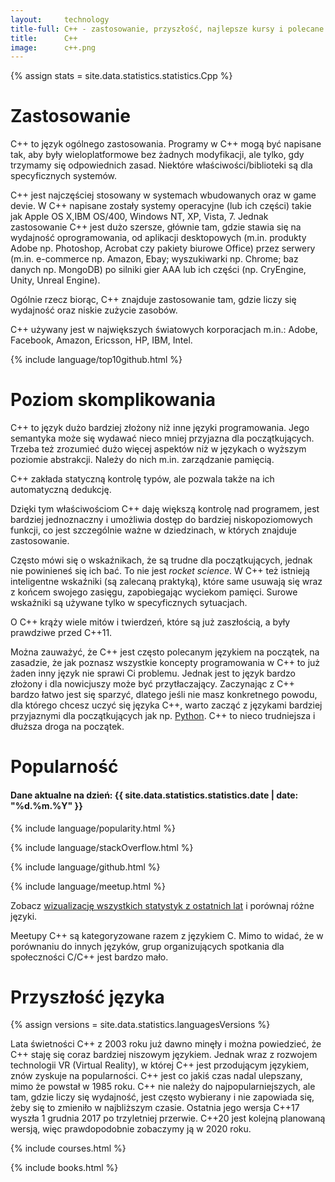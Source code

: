 ```yaml
---
layout:     technology
title-full: C++ - zastosowanie, przyszłość, najlepsze kursy i polecane książki
title:      C++
image:      c++.png
---
```


{% assign stats = site.data.statistics.statistics.Cpp %}

# Zastosowanie

C++ to język ogólnego zastosowania. Programy w C++ mogą być napisane tak, aby były wieloplatformowe bez żadnych modyfikacji, ale tylko, gdy trzymamy się odpowiednich zasad. Niektóre właściwości/biblioteki są dla specyficznych systemów.

C++ jest najczęściej stosowany w systemach wbudowanych oraz w game devie. W C++ napisane zostały systemy operacyjne (lub ich części) takie jak Apple OS X,IBM OS/400, Windows NT, XP, Vista, 7. Jednak zastosowanie C++ jest dużo szersze, głównie tam, gdzie stawia się na wydajność oprogramowania, od aplikacji desktopowych (m.in. produkty Adobe np. Photoshop, Acrobat czy pakiety biurowe Office) przez serwery (m.in. e-commerce np. Amazon, Ebay; wyszukiwarki np. Chrome; baz danych np. MongoDB) po silniki gier AAA lub ich części (np. CryEngine, Unity, Unreal Engine). 

Ogólnie rzecz biorąc, C++ znajduje zastosowanie tam, gdzie liczy się wydajność oraz niskie zużycie zasobów.

C++ używany jest w największych światowych korporacjach m.in.: Adobe, Facebook, Amazon, Ericsson, HP, IBM, Intel.

{% include language/top10github.html %}

# Poziom skomplikowania

C++ to język dużo bardziej złożony niż inne języki programowania. Jego semantyka może się wydawać nieco mniej przyjazna dla początkujących. Trzeba też zrozumieć dużo więcej aspektów niż w językach o wyższym poziomie abstrakcji. Należy do nich m.in. zarządzanie pamięcią. 

C++ zakłada statyczną kontrolę typów, ale pozwala także na ich automatyczną dedukcję. 

Dzięki tym właściwościom C++ daję większą kontrolę nad programem, jest bardziej jednoznaczny i umożliwia dostęp do bardziej niskopoziomowych funkcji, co jest szczególnie ważne w dziedzinach, w których znajduje zastosowanie.

Często mówi się o wskaźnikach, że są trudne dla początkujących, jednak nie powinieneś się ich bać. To nie jest *rocket science*. W C++ też istnieją inteligentne wskaźniki (są zalecaną praktyką), które same usuwają się wraz z końcem swojego zasięgu, zapobiegając wyciekom pamięci. Surowe wskaźniki są używane tylko w specyficznych sytuacjach.

O C++ krąży wiele mitów i twierdzeń, które są już zaszłością, a były prawdziwe przed C++11.

Można zauważyć, że C++ jest często polecanym językiem na początek, na zasadzie, że jak poznasz wszystkie koncepty programowania w C++ to już żaden inny język nie sprawi Ci problemu. Jednak jest to język bardzo złożony i dla nowicjuszy może być przytłaczający. Zaczynając z C++ bardzo łatwo jest się sparzyć, dlatego jeśli nie masz konkretnego powodu, dla którego chcesz uczyć się języka C++, warto zacząć z językami bardziej przyjaznymi dla początkujących jak np. [Python](/technologie/python). C++ to nieco trudniejsza i dłuższa droga na początek.

# Popularność

<h4>Dane aktualne na dzień: {{ site.data.statistics.statistics.date | date: "%d.%m.%Y"  }}</h4>

{% include language/popularity.html %}

{% include language/stackOverflow.html %}

{% include language/github.html %}

{% include language/meetup.html %}

Zobacz [wizualizację wszystkich statystyk z ostatnich lat](/statystyki-jezykow-programowania-2019) i porównaj różne języki.

Meetupy C++ są kategoryzowane razem z językiem C. Mimo to widać, że w porównaniu do innych języków, grup organizujących spotkania dla społeczności C/C++ jest bardzo mało.

# Przyszłość języka

{% assign versions = site.data.statistics.languagesVersions %}

Lata świetności C++ z 2003 roku już dawno minęły i można powiedzieć, że C++ staję się coraz bardziej niszowym językiem. Jednak wraz z rozwojem technologii VR (Virtual Reality), w której C++ jest przodującym językiem, znów zyskuje na popularności. C++ jest co jakiś czas nadal ulepszany, mimo że powstał w 1985 roku. C++ nie należy do najpopularniejszych, ale tam, gdzie liczy się wydajność, jest często wybierany i nie zapowiada się, żeby się to zmieniło w najbliższym czasie. Ostatnia jego wersja C++17 wyszła 1 grudnia 2017 po trzyletniej przerwie. C++20 jest kolejną planowaną wersją, więc prawdopodobnie zobaczymy ją w 2020 roku.

{% include courses.html %}

{% include books.html %}
